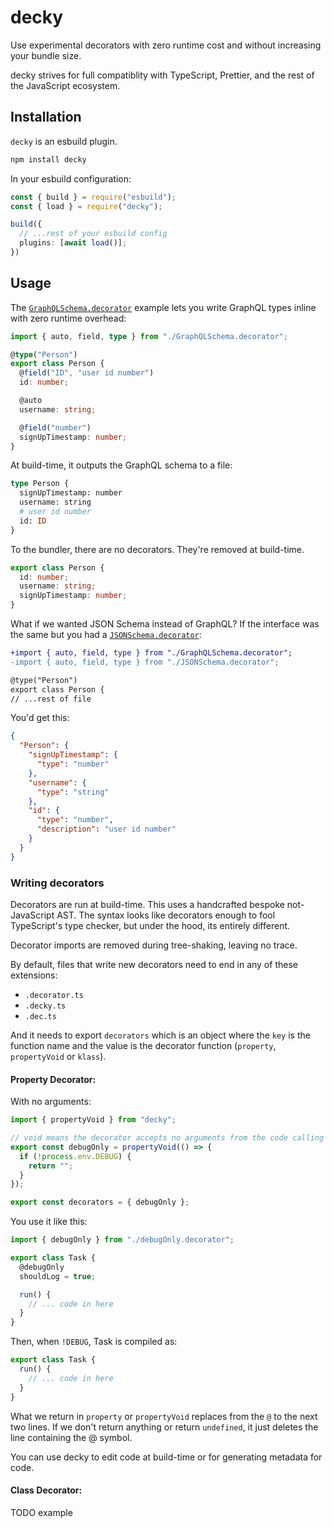 # decky

Use experimental decorators with zero runtime cost and without increasing your bundle size.

decky strives for full compatiblity with TypeScript, Prettier, and the rest of the JavaScript ecosystem.

## Installation

`decky` is an esbuild plugin.

```bash
npm install decky
```

In your esbuild configuration:

```ts
const { build } = require("esbuild");
const { load } = require("decky");

build({
  // ...rest of your esbuild config
  plugins: [await load()];
})
```

## Usage

The [`GraphQLSchema.decorator`](./examples/GraphQLSchema.decorator.ts) example lets you write GraphQL types inline with zero runtime overhead:

```ts
import { auto, field, type } from "./GraphQLSchema.decorator";

@type("Person")
export class Person {
  @field("ID", "user id number")
  id: number;

  @auto
  username: string;

  @field("number")
  signUpTimestamp: number;
}
```

At build-time, it outputs the GraphQL schema to a file:

```graphql
type Person {
  signUpTimestamp: number
  username: string
  # user id number
  id: ID
}
```

To the bundler, there are no decorators. They're removed at build-time.

```ts
export class Person {
  id: number;
  username: string;
  signUpTimestamp: number;
}
```

What if we wanted JSON Schema instead of GraphQL? If the interface was the same but you had a [`JSONSchema.decorator`](./examples/JSONSchema.decorator):

```patch
+import { auto, field, type } from "./GraphQLSchema.decorator";
-import { auto, field, type } from "./JSONSchema.decorator";

@type("Person")
export class Person {
// ...rest of file

```

You'd get this:

```json
{
  "Person": {
    "signUpTimestamp": {
      "type": "number"
    },
    "username": {
      "type": "string"
    },
    "id": {
      "type": "number",
      "description": "user id number"
    }
  }
}
```

### Writing decorators

Decorators are run at build-time. This uses a handcrafted bespoke not-JavaScript AST. The syntax looks like decorators enough to fool TypeScript's type checker, but under the hood, its entirely different.

Decorator imports are removed during tree-shaking, leaving no trace.

By default, files that write new decorators need to end in any of these extensions:

- `.decorator.ts`
- `.decky.ts`
- `.dec.ts`

And it needs to export `decorators` which is an object where the `key` is the function name and the value is the decorator function (`property`, `propertyVoid` or `klass`).

#### Property Decorator:

With no arguments:

```ts
import { propertyVoid } from "decky";

// void means the decorator accepts no arguments from the code calling it
export const debugOnly = propertyVoid(() => {
  if (!process.env.DEBUG) {
    return "";
  }
});

export const decorators = { debugOnly };
```

You use it like this:

```ts
import { debugOnly } from "./debugOnly.decorator";

export class Task {
  @debugOnly
  shouldLog = true;

  run() {
    // ... code in here
  }
}
```

Then, when `!DEBUG`, Task is compiled as:

```ts
export class Task {
  run() {
    // ... code in here
  }
}
```

What we return in `property` or `propertyVoid` replaces from the `@` to the next two lines. If we don't return anything or return `undefined`, it just deletes the line containing the @ symbol.

You can use decky to edit code at build-time or for generating metadata for code.

#### Class Decorator:

TODO example

```

```
